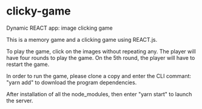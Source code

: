 # clicky-game
Dynamic REACT app: image clicking game

This is a memory game and a clicking game using REACT.js.

To play the game, click on the images without repeating any. The player will have four rounds to 
play the game. On the 5th round, the player will have to restart the game. 

In order to run the game, please clone a copy and enter the CLI commant: 
"yarn add"
to download the program dependencies.

After installation of all the node_modules, then enter "yarn start" to launch the server. 
